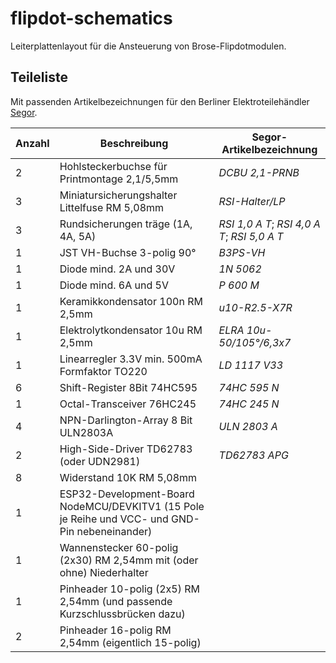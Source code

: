 # flipdot-schematics
Leiterplattenlayout für die Ansteuerung von Brose-Flipdotmodulen.

## Teileliste

Mit passenden Artikelbezeichnungen für den Berliner Elektroteilehändler [Segor](https://www.segor.de).

Anzahl | Beschreibung | Segor-Artikelbezeichnung
--|--|--
2 | Hohlsteckerbuchse für Printmontage 2,1/5,5mm | *DCBU 2,1-PRNB*
3 | Miniatursicherungshalter Littelfuse RM 5,08mm | *RSI-Halter/LP*
3 | Rundsicherungen träge (1A, 4A, 5A) | *RSI 1,0 A T*; *RSI 4,0 A T*; *RSI 5,0 A T*
1 | JST VH-Buchse 3-polig 90° | *B3PS-VH*
1 | Diode mind. 2A und 30V | *1N 5062*
1 | Diode mind. 6A und 5V | *P 600 M*
1 | Keramikkondensator 100n RM 2,5mm | *u10-R2.5-X7R*
1 | Elektrolytkondensator 10u RM 2,5mm | *ELRA 10u-50/105°/6,3x7*
1 | Linearregler 3.3V min. 500mA Formfaktor TO220 | *LD 1117 V33* 
6 | Shift-Register 8Bit 74HC595 | *74HC 595 N*
1 | Octal-Transceiver 76HC245 | *74HC 245 N*
4 | NPN-Darlington-Array 8 Bit ULN2803A | *ULN 2803 A*
2 | High-Side-Driver TD62783 (oder UDN2981) | *TD62783 APG*
8 | Widerstand 10K RM 5,08mm |
1 | ESP32-Development-Board NodeMCU/DEVKITV1 (15 Pole je Reihe und VCC- und GND-Pin nebeneinander)
1 | Wannenstecker 60-polig (2x30) RM 2,54mm mit (oder ohne) Niederhalter
1 | Pinheader 10-polig (2x5) RM 2,54mm (und passende Kurzschlussbrücken dazu)
2 | Pinheader 16-polig RM 2,54mm (eigentlich 15-polig)
